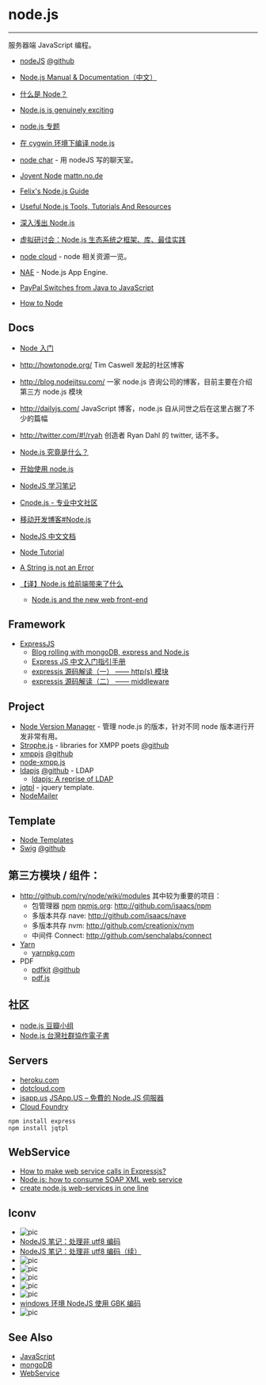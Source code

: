 
# node.js

----

服务器端 JavaScript 编程。

* [nodeJS](http://nodejs.org/)
    [@github](https://github.com/joyent/node)
* [Node.js Manual & Documentation（中文）](http://cnodejs.org/cman/)
* [什么是 Node？](http://jayli.github.com/whatisnode/index.html)
* [Node.js is genuinely exciting](http://simonwillison.net/2009/Nov/23/node/)
* [node.js 专题](http://www.douban.com/group/topic/9551477/)
* [在 cygwin 环境下编译 node.js](http://blog.csdn.net/fuadam/archive/2010/03/15/5380178.aspx)
* [node char](http://github.com/ry/node_chat) - 用 nodeJS 写的聊天室。
* [Joyent Node](https://no.de/)
    [mattn.no.de](http://mattn.no.de/)
* [Felix's Node.js Guide](http://nodeguide.com/)
* [Useful Node.js Tools, Tutorials And Resources](http://coding.smashingmagazine.com/2011/09/16/useful-node-js-tools-tutorials-and-resources/)
* [深入浅出 Node.js](http://www.infoq.com/cn/minibooks/nodejs)
* [虚拟研讨会：Node.js 生态系统之框架、库、最佳实践](http://www.infoq.com/cn/articles/nodejs-frameworks)

* [node cloud](http://www.nodecloud.org/) - node 相关资源一览。
* [NAE](http://cnodejs.net/) - Node.js App Engine.
* [PayPal Switches from Java to JavaScript](http://www.infoq.com/news/2013/11/paypal-java-javascript)
* [How to Node](http://howtonode.org/)

## Docs
* [Node 入门](http://www.nodebeginner.org/index-zh-cn.html)

* http://howtonode.org/ Tim Caswell 发起的社区博客
* http://blog.nodejitsu.com/ 一家 node.js 咨询公司的博客，目前主要在介绍第三方 node.js 模块
* http://dailyjs.com/ JavaScript 博客，node.js 自从问世之后在这里占据了不少的篇幅
* http://twitter.com/#!/ryah 创造者 Ryan Dahl 的 twitter, 话不多。
* [Node.js 究竟是什么？](http://www.ibm.com/developerworks/cn/opensource/os-nodejs/index.html?ca=drs-)
* [开始使用 node.js](http://www.nowamagic.net/javascript/js_BeginToUseNodejs.php)
* [NodeJS 学习笔记](http://blog.csdn.net/zhangxin09/article/category/726487)
* [Cnode.js - 专业中文社区](http://cnodejs.org/)
* [移动开发博客#Node.js](http://www.grati.org/?cat=35)
* [NodeJS 中文文档](http://wiki.grati.org/index.php?title=NodeJS%E4%B8%AD%E6%96%87%E6%96%87%E6%A1%A3)
* [Node Tutorial](http://dailyjs.com/2011/02/07/node-tutorial-12/)
* [A String is not an Error](http://www.devthought.com/2011/12/22/a-string-is-not-an-error/)
* [【译】Node.js 给前端带来了什么](http://www.silverna.org/blog/?p=297)
    * [Node.js and the new web front-end](http://www.nczonline.net/blog/2013/10/07/node-js-and-the-new-web-front-end/)

## Framework
* [ExpressJS](http://expressjs.com/)
    * [Blog rolling with mongoDB, express and Node.js](http://howtonode.org/express-mongodb)
    * [Express JS 中文入门指引手册](http://www.csser.com/tools/express-js/express-guide-reference-zh-CN.html)
    * [expressjs 源码解读（一） —— http(s) 模块](http://snoopyxdy.blog.163.com/blog/static/6011744020111115105953153/)
    * [expressjs 源码解读（二） —— middleware](http://snoopyxdy.blog.163.com/blog/static/601174402011111685728816/)

## Project
* [Node Version Manager](https://github.com/creationix/nvm) - 管理 node.js 的版本，针对不同 node 版本进行开发非常有用。
* [Strophe.js](http://strophe.im/) - libraries for XMPP poets
    [@github](https://github.com/metajack/strophejs)
* [xmppjs](http://xmppjs.prosody.im/)
    [@github](https://github.com/mwild1/xmppjs)
* [node-xmpp.js](https://github.com/astro/node-xmpp)
* [ldapjs](http://ldapjs.org/)
    [@github](https://github.com/mcavage/node-ldapjs) - LDAP
    * [ldapjs: A reprise of LDAP](http://blog.nodejs.org/2011/09/08/ldapjs-a-reprise-of-ldap/)
* [jqtpl](https://github.com/kof/node-jqtpl) - jquery template.
* [NodeMailer](http://www.nodemailer.org/)

## Template
* [Node Templates](http://paularmstrong.github.com/node-templates/)
* [Swig](http://paularmstrong.github.com/swig/)
    [@github](https://github.com/paularmstrong/swig)

## 第三方模块 / 组件：
* http://github.com/ry/node/wiki/modules
    其中较为重要的项目：
    * 包管理器 [npm](http://npmjs.org/) [npmjs.org](http://search.npmjs.org/): http://github.com/isaacs/npm
    * 多版本共存 nave: http://github.com/isaacs/nave
    * 多版本共存 nvm: http://github.com/creationix/nvm
    * 中间件 Connect: http://github.com/senchalabs/connect
* [Yarn](https://github.com/yarnpkg/yarn)
  - [yarnpkg.com](https://yarnpkg.com/)
* PDF
    * [pdfkit](http://pdfkit.org/)
        [@github](https://github.com/devongovett/pdfkit)
    * [pdf.js](https://github.com/Marak/pdf.js)

## 社区
* [node.js 豆瓣小组](http://www.douban.com/group/node.js/)
* [Node.js 台灣社群協作電子書](http://book.nodejs.tw/)

## Servers
* [heroku.com](http://www.heroku.com)
* [dotcloud.com](https://www.dotcloud.com/)
* [jsapp.us](http://www.jsapp.us)
    [JSApp.US – 免費的 Node.JS 伺服器](http://blog.frost.tw/code/poston-2011-03-07/postid-1141)
* [Cloud Foundry](http://www.cloudfoundry.com/)

```
npm install express
npm install jqtpl
```

## WebService
* [How to make web service calls in Expressjs?](http://stackoverflow.com/questions/6695143/how-to-make-web-service-calls-in-expressjs)
* [Node.js: how to consume SOAP XML web service](http://stackoverflow.com/questions/8655252/node-js-how-to-consume-soap-xml-web-service)
* [create node.js web-services in one line](http://blog.nodejitsu.com/create-nodejs-web-services-in-one-line)

## Iconv
* ![pic](https://github.com/bnoordhuis/node-iconv)
* [NodeJS 笔记：处理非 utf8 编码](http://bugfix.lofter.com/post/b071_37017)
* [NodeJS 笔记：处理非 utf8 编码（续）](http://nodejs.lofter.com/post/3c14e_48aee)
* ![pic](https://github.com/ashtuchkin/iconv-lite)
* ![pic](http://stackoverflow.com/questions/8693400/nodejs-convertinf-from-windows-1251-to-utf-8)
* ![pic](http://stackoverflow.com/questions/6411570/how-to-convert-character-encoding-from-cp932-to-utf-8-in-nodejs-javascript-usin)
* ![pic](http://stackoverflow.com/questions/5135450/nodejs-http-response-encoding)
* ![pic](http://d.hatena.ne.jp/ushiboy/20110422/1303481470)
* [windows 环境 NodeJS 使用 GBK 编码](http://hi.baidu.com/%B3%E6%B5%C4%B4%AB%C8%CB/blog/item/69fd66ad9acb06164b36d629.html)
* ![pic](http://cnodejs.org/topic/4f433757c643fe22100e427e)

## See Also
* [JavaScript](JavaScript.md)
* [mongoDB](mongoDB.md)
* [WebService](WebService.md)
